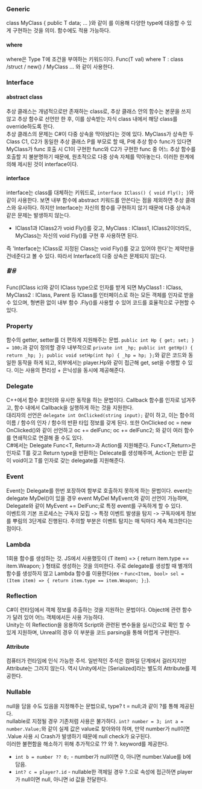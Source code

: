 ### Generic
class MyClass<T> { public T data; ... }와 같이 <T>를 이용해 다양한 type에 대응할 수 있게 구현하는 것을 의미. 함수에도 적용 가능하다.
#### where
  where은 Type T에 조건을 부여하는 키워드이다. Func<T>(T val) where T : class /struct / new() / MyClass ... 와 같이 사용한다.

### Interface
#### abstract class
  추상 클래스는 개념적으로만 존재하는 class로, 추상 클래스 안의 함수는 본문을 쓰지 않고 추상 함수로 선언만 한 후, 이를 상속받는 자식 class 내에서 해당 class를 override하도록 한다. <br>
  추상 클래스의 문제는 C#이 다중 상속을 막아놨다는 것에 있다. MyClass가 상속한 두 Class C1, C2가 동일한 추상 클래스 P를 부모로 할 때, P에 추상 함수 func가 있다면 MyClass가 func 호출 시 C1이 구현한 func와 C2가 구현한 func 중 어느 추상 함수를 호출할 지 불분명하기 때문에, 원초적으로 다중 상속 자체를 막아놓는다. 이러한 한계에 의해 제시된 것이 interface이다.
#### interface
  interface는 class를 대체하는 키워드로, `interface IClass() { void Fly(); }`와 같이 사용한다. 보면 내부 함수에 abstract 키워드를 안쓴다는 점을 제외하면 추상 클래스와 유사하다. 하지만 Interface는 자신의 함수를 구현하지 않기 때문에 다중 상속과 같은 문제는 발생하지 않는다.
 *  IClass1과 IClass2가 void Fly()를 갖고, MyClass : IClass1, IClass2이더라도, MyClass는 자신의 void Fly()를 구현 후 사용하면 된다.
  
  즉 'Interface는 IClass로 지정된 Class는 void Fly()를 갖고 있어야 한다'는 제약만을 건네준다고 볼 수 있다. 따라서 Interface의 다중 상속은 문제되지 않는다. <br>
##### 활용
  Func(IClass ic)와 같이 IClass type으로 인자를 받게 되면 MyClass1 : IClass, MyClass2 : IClass, Parent 등 IClass를 인터페이스로 하는 모든 객체를 인자로 받을 수 있으며, 형변환 없이 내부 함수 .Fly()를 사용할 수 있어 코드를 효율적으로 구현할 수 있다.
  
### Property
함수의 getter, setter를 더 편하게 지원해주는 문법. `public int Hp { get; set; } = 100;`과 같이 정의할 경우 내부적으로 `private int _hp; public int getHp() { return _hp; }; public void setHp(int hp) { _hp = hp; };`와 같은 코드와 동일한 동작을 하게 되고, 외부에서는 player.Hp와 같이 접근해 get, set을 수행할 수 있다. 이는 사용의 편리성 + 은닉성을 동시에 제공해준다. 
  
### Delegate
C++에서 함수 포인터와 유사한 동작을 하는 문법이다. Callback 함수를 인자로 넘겨주고, 함수 내에서 Callback을 실행하게 하는 것을 지원한다. <br>
  대리자의 선언은 `delegate int OnClicked(string input);` 같이 하고, 이는 함수의 이름 / 함수의 인자 / 함수의 반환 타입 정보를 갖게 된다. 또한 OnClicked oc = new OnClicked()와 같이 선언하고 oc += delFunc; oc += delFunc2; 와 같이 여러 함수를 연쇄적으로 연결해 줄 수도 있다. <br>
  C#에서는 Delegate Func<T, Return>과 Action<T>를 지원해준다. Func<T,Return>은 인자로 T를 갖고 Return type을 반환하는 Delecate를 생성해주며, Action<T>는 반환 값이 void이고 T를 인자로 갖는 delegate를 지원해준다. 
  
### Event
Event는 Delegate를 한번 포장하여 함부로 호출하지 못하게 하는 문법이다. event는 delegate MyDel()이 있을 경우 event MyDel MyEvent;와 같이 선언이 가능하며, Delegate와 같이 MyEvent += DelFunc;로 특정 event를 구독하게 할 수 있다. <br>
  이벤트의 기본 프로세스는 구독자 모집 -> 특정 이벤트 발생을 탐지 -> 구독자에게 정보를 뿌림의 3단계로 진행된다. 주의할 부분은 이벤트 탐지는 매 틱마다 계속 체크한다는 점이다. 
  
### Lambda
1회용 함수를 생성하는 것. JS에서 사용했듯이 (T item) => { return item.type == item.Weapon; } 형태로 생성하는 것을 의미한다. 주로 delegate를 생성할 때 별개의 함수를 생성하지 않고 Lambda 함수를 이용한다(ex - `Func<Item, bool> sel = (Item item) => { return item.type == item.Weapon; };`).
  
### Reflection
C#이 런타임에서 객체 정보를 추출하는 것을 지원하는 문법이다. Object에 관련 함수가 달려 있어 어느 객체에서든 사용 가능하다. <br>
Unity는 이 Reflection을 응용하여 Script와 관련된 변수들을 실시간으로 확인 할 수 있게 지원하며, Unreal의 경우 이 부분을 코드 parsing을 통해 어렵게 구현한다.<br>
#### Attribute
  컴퓨터가 런타임에 인식 가능한 주석. 일반적인 주석은 컴파일 단계에서 걸러지지만 Attribute는 그러지 않는다. 역시 Unity에서는 [Serialized]라는 별도의 Attribute를 제공한다. 
  
### Nullable
null을 담을 수도 있음을 지정해주는 문법으로, type? t = null;과 같이 ?를 통해 제공된다. <br>
  nullable로 지정될 경우 기존처럼 사용은 불가하다. `int? number = 3; int a = number.Value;`와 같이 실제 값은 value로 찾아와야 하며, 만약 number가 null이면 .Value 사용 시 Crash가 발생하기 때문에 null check가 요구된다.<br>
  이러한 불편함을 해소하기 위해 추가적으로 ?? 와 ?. keyword를 제공한다.
  *  `int b = number ?? 0;` - number가 null이면 0, 아니면 number.Value를 b에 담음.
  *  `int? c = player?.id` - nullable한 객체일 경우 ?.으로 속성에 접근하면 player가 null이면 null, 아니면 id 값을 전달한다. 
